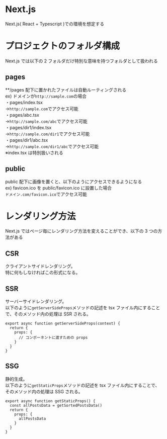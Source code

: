 # Next.js

Next.js( React + Typescript )での環境を想定する

# プロジェクトのフォルダ構成

Next.js では以下の 2 フォルダだけ特別な意味を持つフォルダとして扱われる

## pages

\*\*/pages 配下に置かれたファイルは自動ルーティングされる  
ex) ドメインが`http://sample.com`の場合  
・pages/index.tsx  
→`http://sample.com`でアクセス可能  
・pages/abc.tsx  
→`http://sample.com/abc`でアクセス可能  
・pages/dir1/index.tsx  
→`http://sample.com/dir1`でアクセス可能  
・pages/dir1/abc.tsx  
→`http://sample.com/dir1/abc`でアクセス可能  
※index.tsx は特別扱いされる

## public

public 配下に画像を置くと、以下のようにアクセスできるようになる  
ex) favicon.ico を public/favicon.ico に設置した場合  
`ドメイン.com/favicon.ico`でアクセス可能

# レンダリング方法

Next.js ではページ毎にレンダリング方法を変えることができ、以下の 3 つの方法がある

## CSR

クライアントサイドレンダリング。  
特に何もしなければこの形式になる。

## SSR

サーバーサイドレンダリング。  
以下のように`getServerSideProps`メソッドの記述を tsx ファイル内にすることで、そのメソッド内の処理は SSR される。

```
export async function getServerSideProps(context) {
  return {
    props: {
      // コンポーネントに渡すための props
    }
  }
}
```

## SSG

静的生成。  
以下のように`getStaticProps`メソッドの記述を tsx ファイル内にすることで、そのメソッド内の処理は SSG される。

```
export async function getStaticProps() {
  const allPostsData = getSortedPostsData()
  return {
    props: {
      allPostsData
    }
  }
}
```
